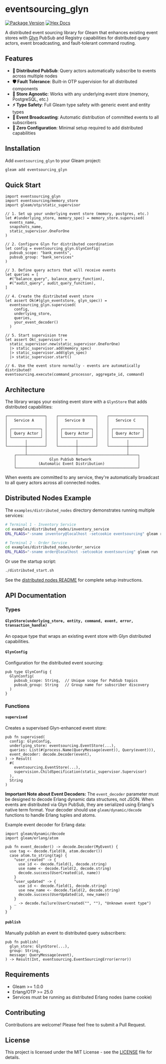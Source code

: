 # eventsourcing_glyn

[![Package Version](https://img.shields.io/hexpm/v/eventsourcing_glyn)](https://hex.pm/packages/eventsourcing_glyn)
[![Hex Docs](https://img.shields.io/badge/hex-docs-ffaff3)](https://hexdocs.pm/eventsourcing_glyn/)

A distributed event sourcing library for Gleam that enhances existing event stores with [Glyn](https://hex.pm/packages/glyn) PubSub and Registry capabilities for distributed query actors, event broadcasting, and fault-tolerant command routing.

## Features

- **🔄 Distributed PubSub**: Query actors automatically subscribe to events across multiple nodes
- **🛡️ Fault Tolerance**: Built-in OTP supervision for all distributed components  
- **🔌 Store Agnostic**: Works with any underlying event store (memory, PostgreSQL, etc.)
- **⚡ Type Safety**: Full Gleam type safety with generic event and entity types
- **📡 Event Broadcasting**: Automatic distribution of committed events to all subscribers
- **🎯 Zero Configuration**: Minimal setup required to add distributed capabilities

## Installation

Add `eventsourcing_glyn` to your Gleam project:

```sh
gleam add eventsourcing_glyn
```

## Quick Start

```gleam
import eventsourcing_glyn
import eventsourcing/memory_store
import gleam/otp/static_supervisor

// 1. Set up your underlying event store (memory, postgres, etc.)
let #(underlying_store, memory_spec) = memory_store.supervised(
  events_name,
  snapshots_name, 
  static_supervisor.OneForOne
)

// 2. Configure Glyn for distributed coordination
let config = eventsourcing_glyn.GlynConfig(
  pubsub_scope: "bank_events",
  pubsub_group: "bank_services" 
)

// 3. Define query actors that will receive events
let queries = [
  #("balance_query", balance_query_function),
  #("audit_query", audit_query_function),
]

// 4. Create the distributed event store
let assert Ok(#(glyn_eventstore, glyn_spec)) = 
  eventsourcing_glyn.supervised(
    config,
    underlying_store,
    queries,
    your_event_decoder()
  )

// 5. Start supervision tree
let assert Ok(_supervisor) =
  static_supervisor.new(static_supervisor.OneForOne)
  |> static_supervisor.add(memory_spec)  
  |> static_supervisor.add(glyn_spec)
  |> static_supervisor.start()

// 6. Use the event store normally - events are automatically distributed!
eventsourcing.execute(command_processor, aggregate_id, command)
```

## Architecture

The library wraps your existing event store with a `GlynStore` that adds distributed capabilities:

```
┌─────────────────┐    ┌─────────────────┐    ┌─────────────────┐
│   Service A     │    │   Service B     │    │   Service C     │
│                 │    │                 │    │                 │
│ ┌─────────────┐ │    │ ┌─────────────┐ │    │ ┌─────────────┐ │
│ │ Query Actor │ │    │ │ Query Actor │ │    │ │ Query Actor │ │
│ └─────────────┘ │    │ └─────────────┘ │    │ └─────────────┘ │
│        │        │    │        │        │    │        │        │
└────────┼────────┘    └────────┼────────┘    └────────┼────────┘
         │                      │                      │
    ┌────┴──────────────────────┴──────────────────────┴────┐
    │               Glyn PubSub Network                     │
    │          (Automatic Event Distribution)               │
    └───────────────────────────────────────────────────────┘
```

When events are committed to any service, they're automatically broadcast to all query actors across all connected nodes.

## Distributed Nodes Example

The `examples/distributed_nodes` directory demonstrates running multiple services:

```bash
# Terminal 1 - Inventory Service
cd examples/distributed_nodes/inventory_service
ERL_FLAGS="-sname inventory@localhost -setcookie eventsourcing" gleam run

# Terminal 2 - Order Service  
cd examples/distributed_nodes/order_service
ERL_FLAGS="-sname order@localhost -setcookie eventsourcing" gleam run
```

Or use the startup script:

```bash
./distributed_start.sh
```

See the [distributed nodes README](examples/distributed_nodes/README.md) for complete setup instructions.

## API Documentation

### Types

#### `GlynStore(underlying_store, entity, command, event, error, transaction_handle)`

An opaque type that wraps an existing event store with Glyn distributed capabilities.

#### `GlynConfig`

Configuration for the distributed event sourcing:

```gleam
pub type GlynConfig {
  GlynConfig(
    pubsub_scope: String,  // Unique scope for PubSub topics
    pubsub_group: String   // Group name for subscriber discovery
  )
}
```

### Functions

#### `supervised`

Creates a supervised Glyn-enhanced event store:

```gleam
pub fn supervised(
  config: GlynConfig,
  underlying_store: eventsourcing.EventStore(...),
  queries: List(#(process.Name(QueryMessage(event)), Query(event))),
  event_decoder: decode.Decoder(event),
) -> Result(
  #(
    eventsourcing.EventStore(...),
    supervision.ChildSpecification(static_supervisor.Supervisor)
  ),
  String
)
```

**Important Note about Event Decoders:**
The `event_decoder` parameter must be designed to decode Erlang dynamic data structures, not JSON. When events are distributed via Glyn PubSub, they are serialized using Erlang's native term format. Your decoder should use `gleam/dynamic/decode` functions to handle Erlang tuples and atoms.

Example event decoder for Erlang data:

```gleam
import gleam/dynamic/decode
import gleam/erlang/atom

pub fn event_decoder() -> decode.Decoder(MyEvent) {
  use tag <- decode.field(0, atom.decoder())
  case atom.to_string(tag) {
    "user_created" -> {
      use id <- decode.field(1, decode.string)
      use name <- decode.field(2, decode.string)
      decode.success(UserCreated(id, name))
    }
    "user_updated" -> {
      use id <- decode.field(1, decode.string)
      use new_name <- decode.field(2, decode.string)
      decode.success(UserUpdated(id, new_name))
    }
    _ -> decode.failure(UserCreated("", ""), "Unknown event type")
  }
}
```

#### `publish`

Manually publish an event to distributed query subscribers:

```gleam
pub fn publish(
  glyn_store: GlynStore(...),
  group: String,
  message: QueryMessage(event),
) -> Result(Int, eventsourcing.EventSourcingError(error))
```

## Requirements

- Gleam >= 1.0.0
- Erlang/OTP >= 25.0
- Services must be running as distributed Erlang nodes (same cookie)

## Contributing

Contributions are welcome! Please feel free to submit a Pull Request.

## License

This project is licensed under the MIT License - see the [LICENSE](LICENSE) file for details.
